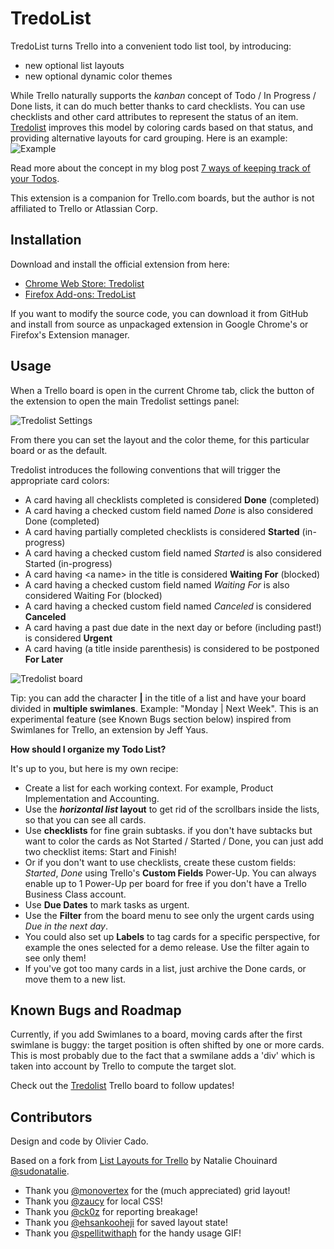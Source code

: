 
TredoList
=========

TredoList turns Trello into a convenient todo list tool, by introducing:
* new optional list layouts
* new optional dynamic color themes

While Trello naturally supports the *kanban* concept of Todo / In Progress / Done lists, it can do much better thanks to card checklists. You can use checklists and other card attributes to represent the status of an item. [Tredolist](https://trello.com/b/af1CpwBl/tredolist) improves this model by coloring cards based on that status, and providing alternative layouts for card grouping. Here is an example:
![Example](https://raw.githubusercontent.com/gwened/tredolist/master/screenshots/tredolist-example.png)

Read more about the concept in my blog post [7 ways of keeping track of your Todos](https://medium.com/@gwened/7-ways-of-keeping-track-of-your-todos-2b86b85ecab3).

This extension is a companion for Trello.com boards, but the author is not affiliated to Trello or Atlassian Corp.

Installation
------------

Download and install the official extension from here:
- [Chrome Web Store: Tredolist](https://chrome.google.com/webstore/detail/tredolist/ccdkhfdflkpacnhjcefjlhlaopfgjkab)
- [Firefox Add-ons: TredoList](https://addons.mozilla.org/en-US/firefox/addon/tredolist/)

If you want to modify the source code, you can download it from GitHub and install from source as unpackaged extension in Google Chrome's or Firefox's Extension manager.

Usage
-----

When a Trello board is open in the current Chrome tab, click the button of the extension to open the main Tredolist settings panel:

![Tredolist Settings](https://raw.githubusercontent.com/gwened/tredolist/master/screenshots/tredolist-settings.png)

From there you can set the layout and the color theme, for this particular board or as the default.

Tredolist introduces the following conventions that will trigger the appropriate card colors:
- A card having all checklists completed is considered **Done** (completed)
- A card having a checked custom field named *Done* is also considered Done (completed)
- A card having partially completed checklists is considered **Started** (in-progress)
- A card having a checked custom field named *Started* is also considered Started (in-progress)
- A card having \<a name\> in the title is considered **Waiting For** (blocked)
- A card having a checked custom field named *Waiting For* is also considered Waiting For (blocked)
- A card having a checked custom field named *Canceled* is considered **Canceled**
- A card having a past due date in the next day or before (including past!) is considered **Urgent**
- A card having (a title inside parenthesis) is considered to be postponed **For Later**

![Tredolist board](https://raw.githubusercontent.com/gwened/tredolist/master/screenshots/tredolist-board.png)

Tip: you can add the character **|** in the title of a list and have your board divided in **multiple swimlanes**. Example: "Monday | Next Week". This is an experimental feature (see Known Bugs section below) inspired from Swimlanes for Trello, an extension by Jeff Yaus.

**How should I organize my Todo List?**

It's up to you, but here is my own recipe:
- Create a list for each working context. For example, Product Implementation and Accounting.
- Use the ***horizontal list* layout** to get rid of the scrollbars inside the lists, so that you can see all cards.
- Use **checklists** for fine grain subtasks. if you don't have subtacks but want to color the cards as Not Started / Started / Done, you can just add two checklist items: Start and Finish!
- Or if you don't want to use checklists, create these custom fields: *Started*, *Done* using Trello's **Custom Fields** Power-Up. You can always enable up to 1 Power-Up per board for free if you don't have a Trello Business Class account.
- Use **Due Dates** to mark tasks as urgent.
- Use the **Filter** from the board menu to see only the urgent cards using *Due in the next day*.
- You could also set up **Labels** to tag cards for a specific perspective, for example the ones selected for a demo release. Use the filter again to see only them!
- If you've got too many cards in a list, just archive the Done cards, or move them to a new list.

Known Bugs and Roadmap
----------------------

Currently, if you add Swimlanes to a board, moving cards after the first swimlane is buggy: the target position is often shifted by one or more cards. This is most probably due to the fact that a swmilane adds a 'div' which is taken into account by Trello to compute the target slot.

Check out the [Tredolist](https://trello.com/b/af1CpwBl/tredolist) Trello board to follow updates!

Contributors
------------

Design and code by Olivier Cado.

Based on a fork from [List Layouts for Trello](https://github.com/sudonatalie/layout-trello) by Natalie Chouinard [@sudonatalie](https://github.com/sudonatalie).

* Thank you [@monovertex](https://github.com/sudonatalie/layout-trello/pull/7) for the (much appreciated) grid layout!
* Thank you [@zaucy](https://github.com/sudonatalie/layout-trello/pull/7) for local CSS!
* Thank you [@ck0z](https://github.com/sudonatalie/layout-trello/pull/8) for reporting breakage!
* Thank you [@ehsankooheji](https://github.com/sudonatalie/layout-trello/pull/11) for saved layout state!
* Thank you [@spellitwithaph](https://github.com/sudonatalie/layout-trello/pull/27) for the handy usage GIF!

